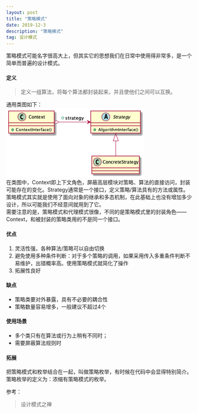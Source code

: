 ```yaml
---
layout: post
title: "策略模式"
date: 2019-12-3
description: "策略模式"
tag: 设计模式
---  
```


策略模式可能名字很高大上，但其实它的思想我们在日常中使用得非常多，是一个简单而普遍的设计模式。
#### 定义
> 定义一组算法，将每个算法都封装起来，并且使他们之间可以互换。

通用类图如下：  
![](/images/posts/designpattern/strategy.png)  
在类图中，Context即上下文角色，屏蔽高层模块对策略、算法的直接访问，封装可能存在的变化。Strategy通常是一个接口，定义策略/算法具有的方法或属性。策略模式其实就是使用了面向对象的继承和多态机制，在此基础上也没有增加多少设计，所以可能我们不经意间就用到了它。  
需要注意的是，策略模式和代理模式很像，不同的是策略模式里的封装角色——Context，和被封装的策略类用的不是同一个接口。

#### 优点
1. 灵活性强，各种算法/策略可以自由切换
2. 避免使用多种条件判断：对于多个策略的调用，如果采用传入多重条件判断不易维护，出错概率高。使用策略模式就简化了操作
3. 拓展性良好

#### 缺点
- 策略类要对外暴露，具有不必要的耦合性
- 策略数量容易增多，一般建议不超过4个

#### 使用场景
- 多个类只有在算法或行为上稍有不同时；
- 需要屏蔽算法规则时

#### 拓展
把策略模式和枚举结合在一起，叫做策略枚举，有时候在代码中会显得特别简介。策略枚举的定义为：浓缩有策略模式的枚举。

参考：
> 设计模式之禅